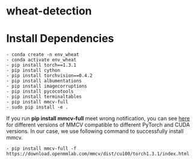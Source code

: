 # wheat-detection
# Install Dependencies
```
- conda create -n env_wheat
- conda activate env_wheat
- pip install torch==1.3.1
- pip install cython
- pip install torchvision==0.4.2
- pip install albumentations
- pip install imagecorruptions
- pip install pycocotools
- pip install terminaltables
- pip install mmcv-full
- sudo pip install -e .
```

If you run **pip install mmcv-full** meet wrong notification, you can see [here](https://github.com/open-mmlab/mmcv#install-with-pip) for different versions of MMCV compatible to different PyTorch and CUDA versions. In our case, we use following command to successfully install mmcv.
```
- pip install mmcv-full -f https://download.openmmlab.com/mmcv/dist/cu100/torch1.3.1/index.html
```
